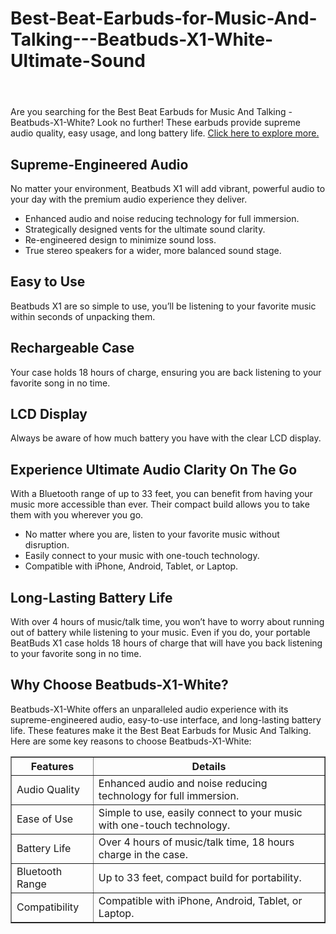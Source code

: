 # Best-Beat-Earbuds-for-Music-And-Talking---Beatbuds-X1-White-Ultimate-Sound
<html lang="en">
<head>
<meta charset="utf-8"/>
<meta content="width=device-width, initial-scale=1.0" name="viewport"/>
<meta content="Looking for the Best Beat Earbuds for Music And Talking? Discover why Beatbuds-X1-White is your perfect choice with supreme audio quality, easy usage, and long battery life." name="description"/>
<title>Best Beat Earbuds for Music And Talking - Beatbuds-X1-White</title>
</head>
<body>
<header>

</header>
<section>
<p>Are you searching for the Best Beat Earbuds for Music And Talking - Beatbuds-X1-White? Look no further! These earbuds provide supreme audio quality, easy usage, and long battery life. <a href="https://tinyurl.com/3dvyya6y">Click here to explore more.</a></p>
</section>
<section>
<h2>Supreme-Engineered Audio</h2>
<p>No matter your environment, Beatbuds X1 will add vibrant, powerful audio to your day with the premium audio experience they deliver.</p>
<ul>
<li>Enhanced audio and noise reducing technology for full immersion.</li>
<li>Strategically designed vents for the ultimate sound clarity.</li>
<li>Re-engineered design to minimize sound loss.</li>
<li>True stereo speakers for a wider, more balanced sound stage.</li>
</ul>
</section>
<section>
<div><!-- wp:paragraph -->
                            <p></p>
                             <!-- /wp:paragraph --></div><h2>Easy to Use</h2>
<p>Beatbuds X1 are so simple to use, you’ll be listening to your favorite music within seconds of unpacking them.</p>
</section>
<section>
<h2>Rechargeable Case</h2>
<p>Your case holds 18 hours of charge, ensuring you are back listening to your favorite song in no time.</p>
</section>
<section>
<h2>LCD Display</h2>
<p>Always be aware of how much battery you have with the clear LCD display.</p>
</section>
<section>
<h2>Experience Ultimate Audio Clarity On The Go</h2>
<p>With a Bluetooth range of up to 33 feet, you can benefit from having your music more accessible than ever. Their compact build allows you to take them with you wherever you go.</p>
<ul>
<li>No matter where you are, listen to your favorite music without disruption.</li>
<li>Easily connect to your music with one-touch technology.</li>
<li>Compatible with iPhone, Android, Tablet, or Laptop.</li>
</ul>
</section>
<section>
<div></div><div></div><h2>Long-Lasting Battery Life</h2>
<p>With over 4 hours of music/talk time, you won’t have to worry about running out of battery while listening to your music. Even if you do, your portable BeatBuds X1 case holds 18 hours of charge that will have you back listening to your favorite song in no time.</p>
</section>
<section>
<h2>Why Choose Beatbuds-X1-White?</h2>
<p>Beatbuds-X1-White offers an unparalleled audio experience with its supreme-engineered audio, easy-to-use interface, and long-lasting battery life. These features make it the Best Beat Earbuds for Music And Talking. Here are some key reasons to choose Beatbuds-X1-White:</p>
<table border="1">
<tr>
<th>Features</th>
<th>Details</th>
</tr>
<tr>
<td>Audio Quality</td>
<td>Enhanced audio and noise reducing technology for full immersion.</td>
</tr>
<tr>
<td>Ease of Use</td>
<td>Simple to use, easily connect to your music with one-touch technology.</td>
</tr>
<tr>
<td>Battery Life</td>
<td>Over 4 hours of music/talk time, 18 hours charge in the case.</td>
</tr>
<tr>
<td>Bluetooth Range</td>
<td>Up to 33 feet, compact build for portability.</td>
</tr>
<tr>
<td>Compatibility</td>
<td>Compatible with iPhone, Android, Tablet, or Laptop.</td>
</tr>
</table>
</section>

</body>
</html>
